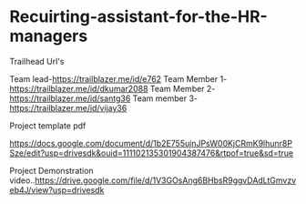 # Recuirting-assistant-for-the-HR-managers

 Trailhead Url's

Team lead-https://trailblazer.me/id/e762
Team Member 1-https://trailblazer.me/id/dkumar2088
Team Member 2-https://trailblazer.me/id/santg36
Team member 3-https://trailblazer.me/id/vijay36

Project template pdf

https://docs.google.com/document/d/1b2E755ujnJPsW00KjCRmK9lhunr8PSze/edit?usp=drivesdk&ouid=111102135301904387476&rtpof=true&sd=true


Project Demonstration video..https://drive.google.com/file/d/1V3GOsAng6BHbsR9ggvDAdLtGmvzveb4J/view?usp=drivesdk
